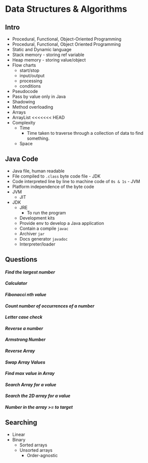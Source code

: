 # **Data Structures & Algorithms**

## **Intro**
* Procedural, Functional, Object-Oriented Programming
* Procedural, Functional, Object Oriented Programming
* Static and Dynamic language
* Stack memory - storing ref variable
* Heap memory - storing value/object
* Flow charts
    - start/stop
    - input/output
    - processing
    - conditions
* Pseudocode
* Pass by value only in Java
* Shadowing
* Method overloading
* Arrays
* ArrayList
<<<<<<< HEAD
* Complexity
    - Time
        - Time taken to traverse through a collection of data to find something.
    - Space

## **Java Code**
* Java file, human readable
* File compiled to `.class` byte code file - JDK
* Code interpreted line by line to machine code of `0s & 1s` - JVM
* Platform independence of the byte code
* JVM
    - JIT
* JDK
    - JRE
        - To run the program
    - Development kits
    - Provide env to develop a Java application
    - Contain a compile `javac`
    - Archiver `jar`
    - Docs generator `javadoc`
    - Interpreter/loader

## **Questions**
#### _Find the largest number_
#### _Calculator_
#### _Fibonacci nth value_
#### _Count number of occurrences of a number_
#### _Letter case check_
#### _Reverse a number_
#### _Armstrong Number_
#### _Reverse Array_
#### _Swap Array Values_
#### _Find max value in Array_
#### _Search Array for a value_
#### _Search the 2D array for a value_
#### _Number in the array >= to target_

## **Searching**
* Linear
* Binary
  - Sorted arrays
  - Unsorted arrays
    - Order-agnostic
    